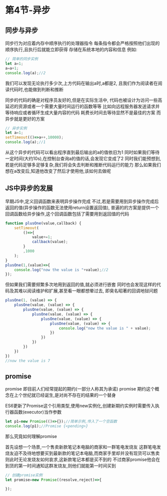 # 第4节-异步

## 同步与异步
同步行为对应着内存中顺序执行的处理器指令
每条指令都会严格按照他们出现的顺序执行,且执行后就能立即获得
存储在系统本地的内容和信息
例如:
```JavaScript
// 简单的同步实例
let a=1;
a=a+1;
console.log(a);//2
```
我们可以发现无论执行多少次,上方代码在输出a时,a都是2,
且我们作为阅读者在阅读代码时,也能做到判断和推断

同步的代码的确是对程序员友好的,但是在实际生活中,
代码也被设计为访问一些高延迟的资源或者一个需要大量时间运行的函数等等
比如向远程服务器发送请求并等待响应或者循环生成大量内容的代码
耗费长时间去等待显然不是最佳的方案
而异步就是更好的方案

```JavaScript
// 异步实例
let a=1;
setTimeout(()=>a++,10000);
console.log(a);//1
```
从这个异步的代码可以看出程序直到最后输出的a的值依旧为1
同时如果我们等待一定时间(大约10s),在控制台查询a的值的话,会发现它变成了2
同时我们能预想到,若是代码足够多足够复杂,我们将会失去判断和推断代码运行的能力
那么如果我们想在a改变后,知道他改变了然后才使用他,该如何去做呢

## JS中异步的发展
早期JS中,定义回调函数来表明异步操作完成
不过,若是需要用到异步操作完成后返回的值(异步操作的函数无法使用return设置返回值),
普遍的的方案是提供一个回调函数给异步操作,这个回调函数包括了需要用到返回值的代码
```javascript
function plusOne(value,callback) {
    setTimeout(
        ()=>{
            value+=1;
            callback(value);
        }
        ,1000
    );
}
plusOne(1,(value)=>{
    console.log("now the value is "+value);//2
});
```
但如果我们需要频繁多次地用到返回的值,就必须进行嵌套
同时也会发现这样的代码及其难以阅读维护和扩展,甚至看一眼都想晕过去,
即臭名昭著的回调地狱问题
```javascript
plusOne(1, (value) => {
    plusOne(value, (value) => {
        plusOne(value, (value) => {
            plusOne(value, (value) => {
                plusOne(value, (value) => {
                    plusOne(value, (value) => {
                        console.log("now the value is " + value);
                    })
                })
            })
        })
    })
})
//now the value is 7
```

## promise
promise 即目前人们经常提起的期约(一部分人称其为承诺)
promise 期约这个概念在上个世纪就已经诞生,是对尚不存在的结果的一个替身

ES6更新了Promise这个引用类型,使用new实例化,创建新期约实例时需要传入执行器函数(executor)当作参数
```javascript
let p1=new Promise(()=>{});//简单示例,传入了一个空函数
console.log(p1);//Promise {<pending>}
```

那么究竟如何理解promise

首先设想一个场景,一个售卖新款笔记本电脑的商家和一群笔电发烧友
这群笔电发烧友迫不及待地想要买到最新款的笔记本电脑,而商家手里却并没有现货可以售卖
则此时无论发烧友如何哀求,这新款笔记本都是买不到的
不过商家promise他会在到货的第一时间通知这群发烧友,则他们就能第一时间买到

```javascript
// 创建promise实例
let promise=new Promise((resolve,reject)=>{

});
```